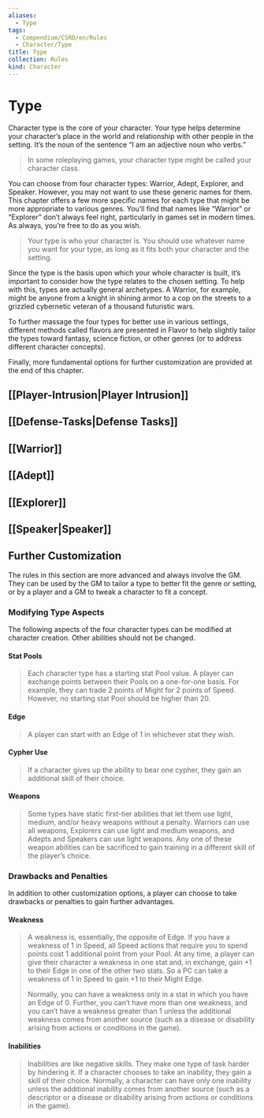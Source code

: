 ```yaml
---
aliases:
  - Type
tags:
  - Compendium/CSRD/en/Rules
  - Character/Type
title: Type
collection: Rules
kind: Character
---
```

# Type

Character type is the core of your character. Your type helps determine your character’s place in the world and relationship with other people in the setting. It’s the noun of the sentence “I am an adjective noun who verbs.”

>In some roleplaying games, your character type might be called your character class.  

You can choose from four character types: Warrior, Adept, Explorer, and Speaker. However, you may not want to use these generic names for them. This chapter offers a few more specific names for each type that might be more appropriate to various genres. You’ll find that names like “Warrior” or “Explorer” don’t always feel right, particularly in games set in modern times. As always, you’re free to do as you wish.  
>Your type is who your character is. You should use whatever name you want for your type, as long as it fits both your character and the setting.

Since the type is the basis upon which your whole character is built, it’s important to consider how the type relates to the chosen setting. To help with this, types are actually general archetypes. A Warrior, for example, might be anyone from a knight in shining armor to a cop on the streets to a grizzled cybernetic veteran of a thousand futuristic wars.

To further massage the four types for better use in various settings, different methods called flavors are presented in Flavor to help slightly tailor the types toward fantasy, science fiction, or other genres (or to address different character concepts).

Finally, more fundamental options for further customization are provided at the end of this chapter.

## [[Player-Intrusion|Player Intrusion]]

## [[Defense-Tasks|Defense Tasks]]
 
## [[Warrior]]  

## [[Adept]]  

## [[Explorer]]  

## [[Speaker|Speaker]]

## Further Customization

The rules in this section are more advanced and always involve the GM. They can be used by the GM to tailor a type to better fit the genre or setting, or by a player and a GM to tweak a character to fit a concept.

### Modifying Type Aspects

The following aspects of the four character types can be modified at character creation. Other abilities should not be changed.

#### Stat Pools
>Each character type has a starting stat Pool value. A player can exchange points between their Pools on a one-for-one basis. For example, they can trade 2 points of Might for 2 points of Speed. However, no starting stat Pool should be higher than 20.

#### Edge
>A player can start with an Edge of 1 in whichever stat they wish.

#### Cypher Use
>If a character gives up the ability to bear one cypher, they gain an additional skill of their choice.

#### Weapons
>Some types have static first-tier abilities that let them use light, medium, and/or heavy weapons without a penalty. Warriors can use all weapons, Explorers can use light and medium weapons, and Adepts and Speakers can use light weapons. Any one of these weapon abilities can be sacrificed to gain training in a different skill of the player’s choice.  

### Drawbacks and Penalties  
In addition to other customization options, a player can choose to take drawbacks or penalties to gain further advantages.  

#### Weakness 
>A weakness is, essentially, the opposite of Edge. If you have a weakness of 1 in Speed, all Speed actions that require you to spend points cost 1 additional point from your Pool. At any time, a player can give their character a weakness in one stat and, in exchange, gain +1 to their Edge in one of the other two stats. So a PC can take a weakness of 1 in Speed to gain +1 to their Might Edge.  
>
>Normally, you can have a weakness only in a stat in which you have an Edge of 0. Further, you can’t have more than one weakness, and you can’t have a weakness greater than 1 unless the additional weakness comes from another source (such as a disease or disability arising from actions or conditions in the game).  

#### Inabilities
>Inabilities are like negative skills. They make one type of task harder by hindering it. If a character chooses to take an inability, they gain a skill of their choice. Normally, a character can have only one inability unless the additional inability comes from another source (such as a descriptor or a disease or disability arising from actions or conditions in the game).  